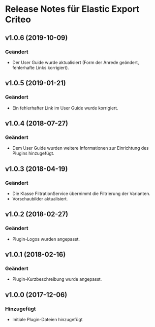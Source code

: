 # Release Notes für Elastic Export Criteo

## v1.0.6 (2019-10-09)

### Geändert
- Der User Guide wurde aktualisiert (Form der Anrede geändert, fehlerhafte Links korrigiert).

## v1.0.5 (2019-01-21)

### Geändert
- Ein fehlerhafter Link im User Guide wurde korrigiert.

## v1.0.4 (2018-07-27)

### Geändert
- Dem User Guide wurden weitere Informationen zur Einrichtung des Plugins hinzugefügt.

## v1.0.3 (2018-04-19)

### Geändert
- Die Klasse FiltrationService übernimmt die Filtrierung der Varianten.
- Vorschaubilder aktualisiert.

## v1.0.2 (2018-02-27)

### Geändert
- Plugin-Logos wurden angepasst.

## v1.0.1 (2018-02-16)

### Geändert
- Plugin-Kurzbeschreibung wurde angepasst.

## v1.0.0 (2017-12-06)

### Hinzugefügt
- Initiale Plugin-Dateien hinzugefügt
